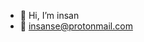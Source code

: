 
- 🗿 Hi, I’m insan
- 🗿 insanse@protonmail.com

<!---
Two to the one,from the one to the three.
- 🗿 I’m interested in moai
- 🗿 I’m currently learning moai
--->
